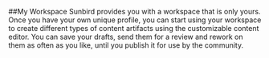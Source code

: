 ##My Workspace 
Sunbird provides you with a workspace that is only yours. Once you have your own unique profile, you can start using your workspace to create different types of  content artifacts using the customizable content editor. You can save your drafts, send them for a review and rework on them as often as you like, until you publish it for use by the community. 






